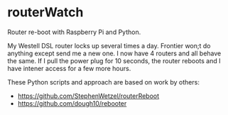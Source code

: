 # routerWatch
Router re-boot with Raspberry Pi and Python.

My Westell DSL router locks up several times a day. Frontier won;t do anything except send me a new one. I now have 4 routers and all behave the same. If I pull the power plug for 10 seconds, the router reboots and I have intener access for a few more hours.

These Python scripts and approach are based on work by others:
- https://github.com/StephenWetzel/routerReboot
- https://github.com/dough10/rebooter
